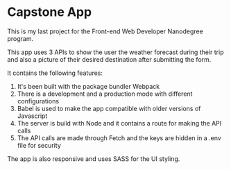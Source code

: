 # Capstone App

This is my last project for the Front-end Web Developer Nanodegree program.

This app uses 3 APIs to show the user the weather forecast during their trip and also a picture of their desired destination after submitting the form.

It contains the following features:

1. It's been built with the package bundler Webpack
1. There is a development and a production mode with different configurations
1. Babel is used to make the app compatible with older versions of Javascript
1. The server is build with Node and it contains a route for making the API calls
1. The API calls are made through Fetch and the keys are hidden in a .env file for security

The app is also responsive and uses SASS for the UI styling.